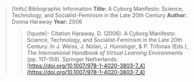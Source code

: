 >[!info] Bibliographic Information
>**Title:** A Cyborg Manifesto: Science, Technology, and Socialist-Feminism in the Late 20th Century
>**Author:** Donna Haraway
>**Year:** 2006
>>[!quote]- Citation
>>Haraway, D. (2006). A Cyborg Manifesto: Science, Technology, and Socialist-Feminism in the Late 20th Century. In J. Weiss, J. Nolan, J. Hunsinger, & P. Trifonas (Eds.), _The International Handbook of Virtual Learning Environments_ (pp. 117–158). Springer Netherlands. [https://doi.org/10.1007/978-1-4020-3803-7_4](https://doi.org/10.1007/978-1-4020-3803-7_4)
